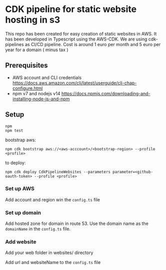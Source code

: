 # CDK pipeline for static website hosting in s3

This repo has been created for easy creation of static websites in AWS.
It has been developed in Typescript using the AWS-CDK.
We are using cdk-pipelines as CI/CD pipeline.
Cost is around 1 euro per month and 5 euro per year for a domain ( minus tax )

## Prerequisites

- AWS account and CLI credentials https://docs.aws.amazon.com/cli/latest/userguide/cli-chap-configure.html
- npm v7 and nodejs v14 https://docs.npmjs.com/downloading-and-installing-node-js-and-npm

## Setup

```
npm
npm test
```

bootstrap aws:

```
npm cdk bootstrap aws://<aws-acccount>/<bootstrap-region> --profile <profile>
```

to deploy:

```
npm cdk deploy CdkPipelineWebsites --parameters parameter=<github-oauth-token> --profile <profile>
```

### Set up AWS

Add account and region win the `config.ts` file

### Set up domain

Add hosted zone for domain in route 53. Use the domain name as the `domainName` in the `config.ts` file.

### Add website

Add your web folder in websites/ directory

Add url and websiteName to the `config.ts` file
